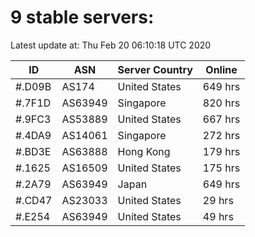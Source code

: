 # 9 stable servers:

Latest update at: Thu Feb 20 06:10:18 UTC 2020

| ID | ASN | Server Country | Online |
| -- | --- | -------------- | ------ |
| #.D09B | AS174 | United States | 649 hrs |
| #.7F1D | AS63949 | Singapore | 820 hrs |
| #.9FC3 | AS53889 | United States | 667 hrs |
| #.4DA9 | AS14061 | Singapore | 272 hrs |
| #.BD3E | AS63888 | Hong Kong | 179 hrs |
| #.1625 | AS16509 | United States | 175 hrs |
| #.2A79 | AS63949 | Japan | 649 hrs |
| #.CD47 | AS23033 | United States | 29 hrs |
| #.E254 | AS63949 | United States | 49 hrs |

